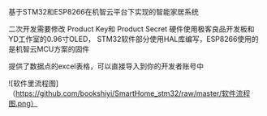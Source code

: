 基于STM32和ESP8266在机智云平台下实现的智能家居系统



二次开发需要修改 Product Key和 Product Secret
硬件使用极客良品开发板和YD工作室的0.96寸OLED，
STM32软件部分使用HAL库编写，ESP8266使用的是机智云MCU方案的固件

提供了数据点的excel表格，可以直接导入到你的开发者账号中


![软件里流程图]（https://github.com/bookshiyi/SmartHome_stm32/raw/master/软件流程图.png）
